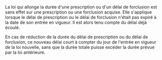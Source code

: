 La loi qui allonge la durée d'une prescription ou d'un délai de forclusion est sans effet sur une prescription ou une forclusion acquise. Elle s'applique lorsque le délai de prescription ou le délai de forclusion n'était pas expiré à la date de son entrée en vigueur. Il est alors tenu compte du délai déjà écoulé.


En cas de réduction de la durée du délai de prescription ou du délai de forclusion, ce nouveau délai court à compter du jour de l'entrée en vigueur de la loi nouvelle, sans que la durée totale puisse excéder la durée prévue par la loi antérieure.

